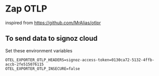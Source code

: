 # Zap OTLP


inspired from https://github.com/MrAlias/otlpr


## To send data to signoz cloud

Set these environment variables

```
OTEL_EXPORTER_OTLP_HEADERS=signoz-access-token=0130ca72-5132-4ffb-accb-2fe515076115
OTEL_EXPORTER_OTLP_INSECURE=false
```

